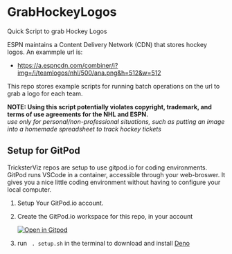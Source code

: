 # GrabHockeyLogos
Quick Script to grab Hockey Logos


ESPN maintains a Content Delivery Network (CDN) that stores hockey logos.  An exammple url is:
- https://a.espncdn.com/combiner/i?img=/i/teamlogos/nhl/500/ana.png&h=512&w=512

This repo stores example scripts for running batch operations on the url to grab a logo for each team.

**NOTE: Using this script potentially violates copyright, trademark, and terms of use agreements for the NHL and ESPN.**  
*use only for personal/non-professional situations, such as putting an image into a homemade spreadsheet to track hockey tickets*

## Setup for GitPod
TricksterViz repos are setup to use gitpod.io for coding environments.  GitPod runs VSCode in a container, accessible through your web-broswer.  It gives you a nice little coding environment without having to configure your local computer. 

1) Setup Your GitPod.io account.
2) Create the GitPod.io workspace for this repo, in your account

    [![Open in Gitpod](https://gitpod.io/button/open-in-gitpod.svg)](https://gitpod.io/#https://github.com/TricksterViz/GrabHockeyLogos)

3) run ` . setup.sh` in the terminal to download and install [Deno](https://deno.land/)